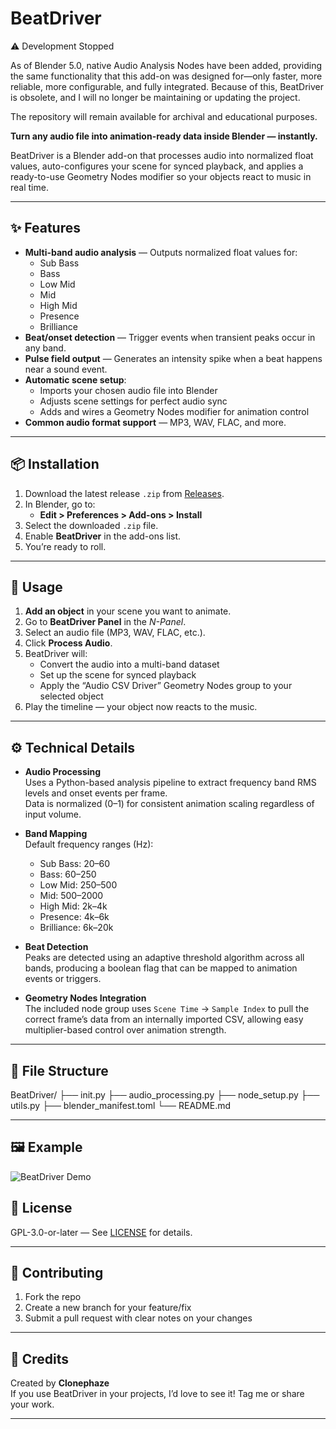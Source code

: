 # BeatDriver

⚠️ Development Stopped

As of Blender 5.0, native Audio Analysis Nodes have been added, providing the same functionality that this add-on was designed for—only faster, more reliable, more configurable, and fully integrated.
Because of this, BeatDriver is obsolete, and I will no longer be maintaining or updating the project.

The repository will remain available for archival and educational purposes.

**Turn any audio file into animation-ready data inside Blender — instantly.**

BeatDriver is a Blender add-on that processes audio into normalized float values, auto-configures your scene for synced playback, and applies a ready-to-use Geometry Nodes modifier so your objects react to music in real time.

---

## ✨ Features

- **Multi-band audio analysis** — Outputs normalized float values for:
  - Sub Bass
  - Bass
  - Low Mid
  - Mid
  - High Mid
  - Presence
  - Brilliance
- **Beat/onset detection** — Trigger events when transient peaks occur in any band.
- **Pulse field output** — Generates an intensity spike when a beat happens near a sound event.
- **Automatic scene setup**:
  - Imports your chosen audio file into Blender
  - Adjusts scene settings for perfect audio sync
  - Adds and wires a Geometry Nodes modifier for animation control
- **Common audio format support** — MP3, WAV, FLAC, and more.

---

## 📦 Installation

1. Download the latest release `.zip` from [Releases](../../releases).
2. In Blender, go to:
   - **Edit > Preferences > Add-ons > Install**
3. Select the downloaded `.zip` file.
4. Enable **BeatDriver** in the add-ons list.
5. You’re ready to roll.

---

## 🚀 Usage

1. **Add an object** in your scene you want to animate.
2. Go to **BeatDriver Panel** in the *N-Panel*.
3. Select an audio file (MP3, WAV, FLAC, etc.).
4. Click **Process Audio**.
5. BeatDriver will:
   - Convert the audio into a multi-band dataset
   - Set up the scene for synced playback
   - Apply the “Audio CSV Driver” Geometry Nodes group to your selected object
6. Play the timeline — your object now reacts to the music.

---

## ⚙️ Technical Details

- **Audio Processing**  
  Uses a Python-based analysis pipeline to extract frequency band RMS levels and onset events per frame.  
  Data is normalized (0–1) for consistent animation scaling regardless of input volume.

- **Band Mapping**  
  Default frequency ranges (Hz):  
  - Sub Bass: 20–60  
  - Bass: 60–250  
  - Low Mid: 250–500  
  - Mid: 500–2000  
  - High Mid: 2k–4k  
  - Presence: 4k–6k  
  - Brilliance: 6k–20k  

- **Beat Detection**  
  Peaks are detected using an adaptive threshold algorithm across all bands, producing a boolean flag that can be mapped to animation events or triggers.

- **Geometry Nodes Integration**  
  The included node group uses `Scene Time` → `Sample Index` to pull the correct frame’s data from an internally imported CSV, allowing easy multiplier-based control over animation strength.

---

## 📂 File Structure

BeatDriver/
├── init.py
├── audio_processing.py
├── node_setup.py
├── utils.py
├── blender_manifest.toml
└── README.md

---

## 🖼 Example

![BeatDriver Demo](https://youtu.be/zv0VqOOstxY)  

## 📄 License

GPL-3.0-or-later — See [LICENSE](LICENSE) for details.

---

## 🤝 Contributing

1. Fork the repo
2. Create a new branch for your feature/fix
3. Submit a pull request with clear notes on your changes

---

## 🙌 Credits

Created by **Clonephaze**  
If you use BeatDriver in your projects, I’d love to see it! Tag me or share your work.

---
